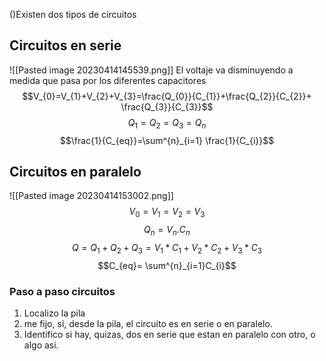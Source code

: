 ()Existen dos tipos de circuitos
## Circuitos en serie
![[Pasted image 20230414145539.png]]
El voltaje va disminuyendo a medida que pasa por los diferentes capacitores
$$V_{0}=V_{1}+V_{2}+V_{3}=\frac{Q_{0}}{C_{1}}+\frac{Q_{2}}{C_{2}}+ \frac{Q_{3}}{C_{3}}$$
$$Q_{1}=Q_{2}=Q_{3}=Q_{n}$$
$$\frac{1}{C_{eq}}=\sum^{n}_{i=1} \frac{1}{C_{i}}$$

## Circuitos en paralelo
![[Pasted image 20230414153002.png]]
$$V_{0}=V_{1}=V_{2}=V_{3}$$
$$Q_n = V_n . C_n$$
$$Q=Q_{1}+Q_{2}+Q_{3}=V_{1}*C_{1}+V_{2}*C_{2}+V_{3}*C_{3}$$
$$C_{eq}= \sum^{n}_{i=1}C_{i}$$

### Paso a paso circuitos
1) Localizo la pila
2) me fijo, si, desde la pila, el circuito es en serie o en paralelo. 
3) Identifico si hay, quizas, dos en serie que estan en paralelo con otro, o algo asi.